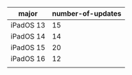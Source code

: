 | major     | number-of-updates | 
|-----------|-------------------| 
| iPadOS 13 | 15                | 
| iPadOS 14 | 14                | 
| iPadOS 15 | 20                | 
| iPadOS 16 | 12                | 
|           |                   | 
